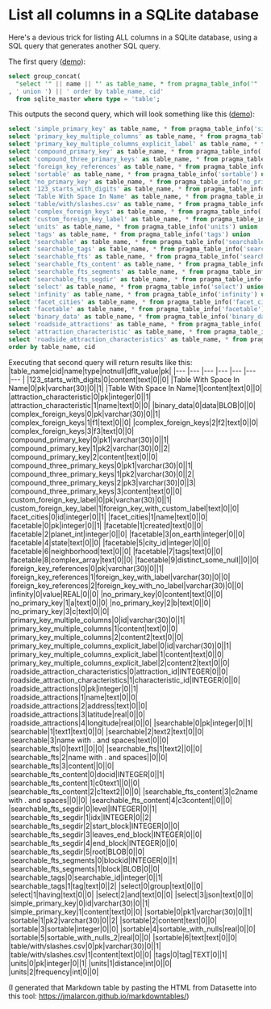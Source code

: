 # List all columns in a SQLite database

Here's a devious trick for listing ALL columns in a SQLite database, using a SQL query that generates another SQL query.

The first query ([demo](https://latest.datasette.io/fixtures?sql=select+group_concat%28%0D%0A++%22select+%27%22+%7C%7C+name+%7C%7C+%22%27+as+table_name%2C+*+from+pragma_table_info%28%27%22+%7C%7C+name+%7C%7C+%22%27%29%22%0D%0A%2C+%27+union+%27%29+%7C%7C+%27+order+by+table_name%2C+cid%27%0D%0A++from+sqlite_master+where+type+%3D+%27table%27%3B)):

```sql
select group_concat(
  "select '" || name || "' as table_name, * from pragma_table_info('" || name || "')"
, ' union ') || ' order by table_name, cid'
  from sqlite_master where type = 'table';
```
This outputs the second query, which will look something like this ([demo](https://latest.datasette.io/fixtures?sql=select+%27simple_primary_key%27+as+table_name%2C+*+from+pragma_table_info%28%27simple_primary_key%27%29+union+select+%27primary_key_multiple_columns%27+as+table_name%2C+*+from+pragma_table_info%28%27primary_key_multiple_columns%27%29+union+select+%27primary_key_multiple_columns_explicit_label%27+as+table_name%2C+*+from+pragma_table_info%28%27primary_key_multiple_columns_explicit_label%27%29+union+select+%27compound_primary_key%27+as+table_name%2C+*+from+pragma_table_info%28%27compound_primary_key%27%29+union+select+%27compound_three_primary_keys%27+as+table_name%2C+*+from+pragma_table_info%28%27compound_three_primary_keys%27%29+union+select+%27foreign_key_references%27+as+table_name%2C+*+from+pragma_table_info%28%27foreign_key_references%27%29+union+select+%27sortable%27+as+table_name%2C+*+from+pragma_table_info%28%27sortable%27%29+union+select+%27no_primary_key%27+as+table_name%2C+*+from+pragma_table_info%28%27no_primary_key%27%29+union+select+%27123_starts_with_digits%27+as+table_name%2C+*+from+pragma_table_info%28%27123_starts_with_digits%27%29+union+select+%27Table+With+Space+In+Name%27+as+table_name%2C+*+from+pragma_table_info%28%27Table+With+Space+In+Name%27%29+union+select+%27table%2Fwith%2Fslashes.csv%27+as+table_name%2C+*+from+pragma_table_info%28%27table%2Fwith%2Fslashes.csv%27%29+union+select+%27complex_foreign_keys%27+as+table_name%2C+*+from+pragma_table_info%28%27complex_foreign_keys%27%29+union+select+%27custom_foreign_key_label%27+as+table_name%2C+*+from+pragma_table_info%28%27custom_foreign_key_label%27%29+union+select+%27units%27+as+table_name%2C+*+from+pragma_table_info%28%27units%27%29+union+select+%27tags%27+as+table_name%2C+*+from+pragma_table_info%28%27tags%27%29+union+select+%27searchable%27+as+table_name%2C+*+from+pragma_table_info%28%27searchable%27%29+union+select+%27searchable_tags%27+as+table_name%2C+*+from+pragma_table_info%28%27searchable_tags%27%29+union+select+%27searchable_fts%27+as+table_name%2C+*+from+pragma_table_info%28%27searchable_fts%27%29+union+select+%27searchable_fts_content%27+as+table_name%2C+*+from+pragma_table_info%28%27searchable_fts_content%27%29+union+select+%27searchable_fts_segments%27+as+table_name%2C+*+from+pragma_table_info%28%27searchable_fts_segments%27%29+union+select+%27searchable_fts_segdir%27+as+table_name%2C+*+from+pragma_table_info%28%27searchable_fts_segdir%27%29+union+select+%27select%27+as+table_name%2C+*+from+pragma_table_info%28%27select%27%29+union+select+%27infinity%27+as+table_name%2C+*+from+pragma_table_info%28%27infinity%27%29+union+select+%27facet_cities%27+as+table_name%2C+*+from+pragma_table_info%28%27facet_cities%27%29+union+select+%27facetable%27+as+table_name%2C+*+from+pragma_table_info%28%27facetable%27%29+union+select+%27binary_data%27+as+table_name%2C+*+from+pragma_table_info%28%27binary_data%27%29+union+select+%27roadside_attractions%27+as+table_name%2C+*+from+pragma_table_info%28%27roadside_attractions%27%29+union+select+%27attraction_characteristic%27+as+table_name%2C+*+from+pragma_table_info%28%27attraction_characteristic%27%29+union+select+%27roadside_attraction_characteristics%27+as+table_name%2C+*+from+pragma_table_info%28%27roadside_attraction_characteristics%27%29+order+by+table_name%2C+cid)):
```sql
select 'simple_primary_key' as table_name, * from pragma_table_info('simple_primary_key') union
select 'primary_key_multiple_columns' as table_name, * from pragma_table_info('primary_key_multiple_columns') union
select 'primary_key_multiple_columns_explicit_label' as table_name, * from pragma_table_info('primary_key_multiple_columns_explicit_label') union
select 'compound_primary_key' as table_name, * from pragma_table_info('compound_primary_key') union
select 'compound_three_primary_keys' as table_name, * from pragma_table_info('compound_three_primary_keys') union
select 'foreign_key_references' as table_name, * from pragma_table_info('foreign_key_references') union
select 'sortable' as table_name, * from pragma_table_info('sortable') union
select 'no_primary_key' as table_name, * from pragma_table_info('no_primary_key') union
select '123_starts_with_digits' as table_name, * from pragma_table_info('123_starts_with_digits') union
select 'Table With Space In Name' as table_name, * from pragma_table_info('Table With Space In Name') union
select 'table/with/slashes.csv' as table_name, * from pragma_table_info('table/with/slashes.csv') union
select 'complex_foreign_keys' as table_name, * from pragma_table_info('complex_foreign_keys') union
select 'custom_foreign_key_label' as table_name, * from pragma_table_info('custom_foreign_key_label') union
select 'units' as table_name, * from pragma_table_info('units') union
select 'tags' as table_name, * from pragma_table_info('tags') union
select 'searchable' as table_name, * from pragma_table_info('searchable') union
select 'searchable_tags' as table_name, * from pragma_table_info('searchable_tags') union
select 'searchable_fts' as table_name, * from pragma_table_info('searchable_fts') union
select 'searchable_fts_content' as table_name, * from pragma_table_info('searchable_fts_content') union
select 'searchable_fts_segments' as table_name, * from pragma_table_info('searchable_fts_segments') union
select 'searchable_fts_segdir' as table_name, * from pragma_table_info('searchable_fts_segdir') union
select 'select' as table_name, * from pragma_table_info('select') union
select 'infinity' as table_name, * from pragma_table_info('infinity') union
select 'facet_cities' as table_name, * from pragma_table_info('facet_cities') union
select 'facetable' as table_name, * from pragma_table_info('facetable') union
select 'binary_data' as table_name, * from pragma_table_info('binary_data') union
select 'roadside_attractions' as table_name, * from pragma_table_info('roadside_attractions') union
select 'attraction_characteristic' as table_name, * from pragma_table_info('attraction_characteristic') union
select 'roadside_attraction_characteristics' as table_name, * from pragma_table_info('roadside_attraction_characteristics')
order by table_name, cid
```
Executing that second query will return results like this:
|table_name|cid|name|type|notnull|dflt_value|pk|
|--- |--- |--- |--- |--- |--- |--- |
|123_starts_with_digits|0|content|text|0||0|
|Table With Space In Name|0|pk|varchar(30)|0||1|
|Table With Space In Name|1|content|text|0||0|
|attraction_characteristic|0|pk|integer|0||1|
|attraction_characteristic|1|name|text|0||0|
|binary_data|0|data|BLOB|0||0|
|complex_foreign_keys|0|pk|varchar(30)|0||1|
|complex_foreign_keys|1|f1|text|0||0|
|complex_foreign_keys|2|f2|text|0||0|
|complex_foreign_keys|3|f3|text|0||0|
|compound_primary_key|0|pk1|varchar(30)|0||1|
|compound_primary_key|1|pk2|varchar(30)|0||2|
|compound_primary_key|2|content|text|0||0|
|compound_three_primary_keys|0|pk1|varchar(30)|0||1|
|compound_three_primary_keys|1|pk2|varchar(30)|0||2|
|compound_three_primary_keys|2|pk3|varchar(30)|0||3|
|compound_three_primary_keys|3|content|text|0||0|
|custom_foreign_key_label|0|pk|varchar(30)|0||1|
|custom_foreign_key_label|1|foreign_key_with_custom_label|text|0||0|
|facet_cities|0|id|integer|0||1|
|facet_cities|1|name|text|0||0|
|facetable|0|pk|integer|0||1|
|facetable|1|created|text|0||0|
|facetable|2|planet_int|integer|0||0|
|facetable|3|on_earth|integer|0||0|
|facetable|4|state|text|0||0|
|facetable|5|city_id|integer|0||0|
|facetable|6|neighborhood|text|0||0|
|facetable|7|tags|text|0||0|
|facetable|8|complex_array|text|0||0|
|facetable|9|distinct_some_null||0||0|
|foreign_key_references|0|pk|varchar(30)|0||1|
|foreign_key_references|1|foreign_key_with_label|varchar(30)|0||0|
|foreign_key_references|2|foreign_key_with_no_label|varchar(30)|0||0|
|infinity|0|value|REAL|0||0|
|no_primary_key|0|content|text|0||0|
|no_primary_key|1|a|text|0||0|
|no_primary_key|2|b|text|0||0|
|no_primary_key|3|c|text|0||0|
|primary_key_multiple_columns|0|id|varchar(30)|0||1|
|primary_key_multiple_columns|1|content|text|0||0|
|primary_key_multiple_columns|2|content2|text|0||0|
|primary_key_multiple_columns_explicit_label|0|id|varchar(30)|0||1|
|primary_key_multiple_columns_explicit_label|1|content|text|0||0|
|primary_key_multiple_columns_explicit_label|2|content2|text|0||0|
|roadside_attraction_characteristics|0|attraction_id|INTEGER|0||0|
|roadside_attraction_characteristics|1|characteristic_id|INTEGER|0||0|
|roadside_attractions|0|pk|integer|0||1|
|roadside_attractions|1|name|text|0||0|
|roadside_attractions|2|address|text|0||0|
|roadside_attractions|3|latitude|real|0||0|
|roadside_attractions|4|longitude|real|0||0|
|searchable|0|pk|integer|0||1|
|searchable|1|text1|text|0||0|
|searchable|2|text2|text|0||0|
|searchable|3|name with . and spaces|text|0||0|
|searchable_fts|0|text1||0||0|
|searchable_fts|1|text2||0||0|
|searchable_fts|2|name with . and spaces||0||0|
|searchable_fts|3|content||0||0|
|searchable_fts_content|0|docid|INTEGER|0||1|
|searchable_fts_content|1|c0text1||0||0|
|searchable_fts_content|2|c1text2||0||0|
|searchable_fts_content|3|c2name with . and spaces||0||0|
|searchable_fts_content|4|c3content||0||0|
|searchable_fts_segdir|0|level|INTEGER|0||1|
|searchable_fts_segdir|1|idx|INTEGER|0||2|
|searchable_fts_segdir|2|start_block|INTEGER|0||0|
|searchable_fts_segdir|3|leaves_end_block|INTEGER|0||0|
|searchable_fts_segdir|4|end_block|INTEGER|0||0|
|searchable_fts_segdir|5|root|BLOB|0||0|
|searchable_fts_segments|0|blockid|INTEGER|0||1|
|searchable_fts_segments|1|block|BLOB|0||0|
|searchable_tags|0|searchable_id|integer|0||1|
|searchable_tags|1|tag|text|0||2|
|select|0|group|text|0||0|
|select|1|having|text|0||0|
|select|2|and|text|0||0|
|select|3|json|text|0||0|
|simple_primary_key|0|id|varchar(30)|0||1|
|simple_primary_key|1|content|text|0||0|
|sortable|0|pk1|varchar(30)|0||1|
|sortable|1|pk2|varchar(30)|0||2|
|sortable|2|content|text|0||0|
|sortable|3|sortable|integer|0||0|
|sortable|4|sortable_with_nulls|real|0||0|
|sortable|5|sortable_with_nulls_2|real|0||0|
|sortable|6|text|text|0||0|
|table/with/slashes.csv|0|pk|varchar(30)|0||1|
|table/with/slashes.csv|1|content|text|0||0|
|tags|0|tag|TEXT|0||1|
|units|0|pk|integer|0||1|
|units|1|distance|int|0||0|
|units|2|frequency|int|0||0|

(I generated that Markdown table by pasting the HTML from Datasette into this tool: https://jmalarcon.github.io/markdowntables/)
